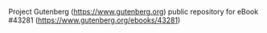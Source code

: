 Project Gutenberg (https://www.gutenberg.org) public repository for eBook #43281 (https://www.gutenberg.org/ebooks/43281)
